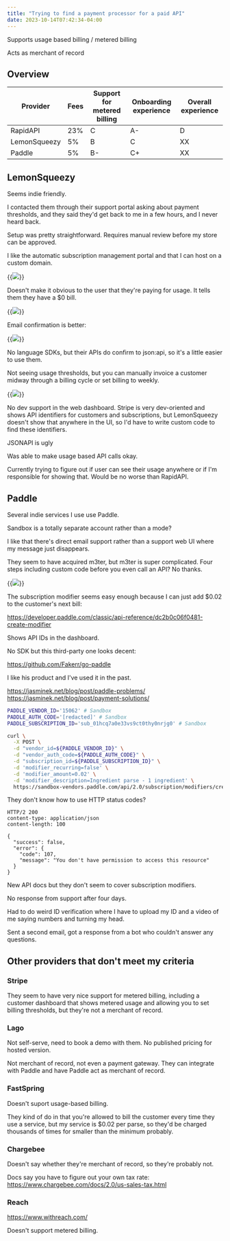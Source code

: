 ```yaml
---
title: "Trying to find a payment processor for a paid API"
date: 2023-10-14T07:42:34-04:00
---
```


Supports usage based billing / metered billing

Acts as merchant of record

## Overview

| Provider     | Fees | Support for metered billing | Onboarding experience | Overall experience |
| ------------ | ---- | --------------------------- | --------------------- | ------------------ |
| RapidAPI     | 23%  | C                           | A-                    | D                  |
| LemonSqueezy | 5%   | B                           | C                     | XX                 |
| Paddle       | 5%   | B-                          | C+                    | XX                 |

## LemonSqueezy

Seems indie friendly.

I contacted them through their support portal asking about payment thresholds, and they said they'd get back to me in a few hours, and I never heard back.

Setup was pretty straightforward. Requires manual review before my store can be approved.

I like the automatic subscription management portal and that I can host on a custom domain.

{{<img src="lemonsqueezy-settings.png" max-width="550px" has-border="true">}}

Doesn't make it obvious to the user that they're paying for usage. It tells them they have a $0 bill.

{{<img src="zero-dollar-bill.png" max-width="550px" has-border="true">}}

Email confirmation is better:

{{<img src="email-confirmation.png" max-width="550px" has-border="true">}}

No language SDKs, but their APIs do confirm to json:api, so it's a little easier to use them.

Not seeing usage thresholds, but you can manually invoice a customer midway through a billing cycle or set billing to weekly.

{{<img src="manual-invoice.png" max-width="550px" has-border="true">}}

No dev support in the web dashboard. Stripe is very dev-oriented and shows API identifiers for customers and subscriptions, but LemonSqueezy doesn't show that anywhere in the UI, so I'd have to write custom code to find these identifiers.

JSONAPI is ugly

Was able to make usage based API calls okay.

Currently trying to figure out if user can see their usage anywhere or if I'm responsible for showing that. Would be no worse than RapidAPI.

## Paddle

Several indie services I use use Paddle.

Sandbox is a totally separate account rather than a mode?

I like that there's direct email support rather than a support web UI where my message just disappears.

They seem to have acquired m3ter, but m3ter is super complicated. Four steps including custom code before you even call an API? No thanks.

{{<img src="m3ter-oauth.png" max-width="550px" has-border="true">}}

The subscription modifier seems easy enough because I can just add $0.02 to the customer's next bill:

https://developer.paddle.com/classic/api-reference/dc2b0c06f0481-create-modifier

Shows API IDs in the dashboard.

No SDK but this third-party one looks decent:

https://github.com/Fakerr/go-paddle

I like his product and I've used it in the past.

https://jasminek.net/blog/post/paddle-problems/
https://jasminek.net/blog/post/payment-solutions/

```bash
PADDLE_VENDOR_ID='15062' # Sandbox
PADDLE_AUTH_CODE='[redacted]' # Sandbox
PADDLE_SUBSCRIPTION_ID='sub_01hcq7a0e33vs9ct0thy0nrjg0' # Sandbox

curl \
  -X POST \
  -d "vendor_id=${PADDLE_VENDOR_ID}" \
  -d "vendor_auth_code=${PADDLE_AUTH_CODE}" \
  -d "subscription_id=${PADDLE_SUBSCRIPTION_ID}" \
  -d 'modifier_recurring=false' \
  -d 'modifier_amount=0.02' \
  -d 'modifier_description=Ingredient parse - 1 ingredient' \
  https://sandbox-vendors.paddle.com/api/2.0/subscription/modifiers/create
```

They don't know how to use HTTP status codes?

```text
HTTP/2 200
content-type: application/json
content-length: 100

{
  "success": false,
  "error": {
    "code": 107,
    "message": "You don't have permission to access this resource"
  }
}
```

New API docs but they don't seem to cover subscription modifiers.

No response from support after four days.

Had to do weird ID verification where I have to upload my ID and a video of me saying numbers and turning my head.

Sent a second email, got a response from a bot who couldn't answer any questions.

## Other providers that don't meet my criteria

### Stripe

They seem to have very nice support for metered billing, including a customer dashboard that shows metered usage and allowing you to set billing thresholds, but they're not a merchant of record.

### Lago

Not self-serve, need to book a demo with them. No published pricing for hosted version.

Not merchant of record, not even a payment gateway. They can integrate with Paddle and have Paddle act as merchant of record.

### FastSpring

Doesn't suport usage-based billing.

They kind of do in that you're allowed to bill the customer every time they use a service, but my service is $0.02 per parse, so they'd be charged thousands of times for smaller than the minimum probably.

### Chargebee

Doesn't say whether they're merchant of record, so they're probably not.

Docs say you have to figure out your own tax rate: https://www.chargebee.com/docs/2.0/us-sales-tax.html

### Reach

https://www.withreach.com/

Doesn't support metered billing.
